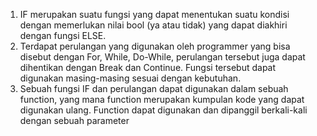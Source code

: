 1. IF merupakan suatu fungsi yang dapat menentukan suatu kondisi dengan memerlukan nilai bool (ya atau tidak) yang dapat diakhiri dengan fungsi ELSE.
2. Terdapat perulangan yang digunakan oleh programmer yang bisa disebut dengan For, While, Do-While, perulangan tersebut juga dapat dihentikan dengan Break dan Continue. Fungsi tersebut dapat digunakan masing-masing sesuai dengan kebutuhan.
3. Sebuah fungsi IF dan perulangan dapat digunakan dalam sebuah function, yang mana function merupakan kumpulan kode yang dapat digunakan ulang. Function dapat digunakan dan dipanggil berkali-kali dengan sebuah parameter